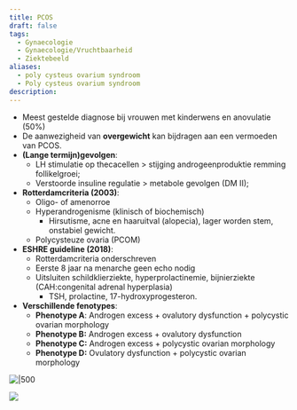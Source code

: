 ```yaml
---
title: PCOS
draft: false
tags:
  - Gynaecologie
  - Gynaecologie/Vruchtbaarheid
  - Ziektebeeld
aliases:
  - poly cysteus ovarium syndroom
  - Poly cysteus ovarium syndroom
description: 
---
```



- Meest gestelde diagnose bij vrouwen met kinderwens en anovulatie (50%)
- De aanwezigheid van **overgewicht** kan bijdragen aan een vermoeden van PCOS.
- **(Lange termijn)gevolgen**:
    - LH stimulatie op thecacellen > stijging androgeenproduktie remming follikelgroei;
    - Verstoorde insuline regulatie > metabole gevolgen (DM II);
- **Rotterdamcriteria (2003)**:
    - Oligo- of amenorroe
    - Hyperandrogenisme (klinisch of biochemisch)
        - Hirsutisme, acne en haaruitval (alopecia), lager worden stem, onstabiel gewicht.
    - Polycysteuze ovaria (PCOM)
- **ESHRE guideline (2018)**:
    - Rotterdamcriteria onderschreven
    - Eerste 8 jaar na menarche geen echo nodig
    - Uitsluiten schildklierziekte, hyperprolactinemie, bijnierziekte (CAH:congenital adrenal hyperplasia)
        - TSH, prolactine, 17-hydroxyprogesteron.
- **Verschillende fenotypes**:
    - **Phenotype A**: Androgen excess + ovalutory dysfunction + polycystic ovarian morphology
    - **Phenotype B:** Androgen excess + ovalutory dysfunction
    - **Phenotype C:** Androgen excess + polycystic ovarian morphology
    - **Phenotype D:** Ovulatory dysfunction + polycystic ovarian morphology



![|500](https://i.imgur.com/bcxDpi6.png)

![](https://i.imgur.com/Pypq09c.png)
